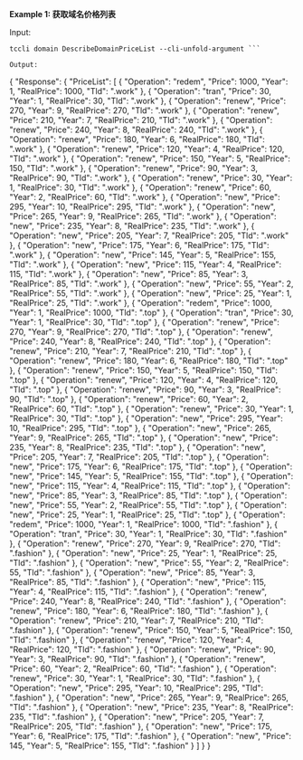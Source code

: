 **Example 1: 获取域名价格列表**



Input: 

```
tccli domain DescribeDomainPriceList --cli-unfold-argument ```

Output: 
```
{
    "Response": {
        "PriceList": [
            {
                "Operation": "redem",
                "Price": 1000,
                "Year": 1,
                "RealPrice": 1000,
                "Tld": ".work"
            },
            {
                "Operation": "tran",
                "Price": 30,
                "Year": 1,
                "RealPrice": 30,
                "Tld": ".work"
            },
            {
                "Operation": "renew",
                "Price": 270,
                "Year": 9,
                "RealPrice": 270,
                "Tld": ".work"
            },
            {
                "Operation": "renew",
                "Price": 210,
                "Year": 7,
                "RealPrice": 210,
                "Tld": ".work"
            },
            {
                "Operation": "renew",
                "Price": 240,
                "Year": 8,
                "RealPrice": 240,
                "Tld": ".work"
            },
            {
                "Operation": "renew",
                "Price": 180,
                "Year": 6,
                "RealPrice": 180,
                "Tld": ".work"
            },
            {
                "Operation": "renew",
                "Price": 120,
                "Year": 4,
                "RealPrice": 120,
                "Tld": ".work"
            },
            {
                "Operation": "renew",
                "Price": 150,
                "Year": 5,
                "RealPrice": 150,
                "Tld": ".work"
            },
            {
                "Operation": "renew",
                "Price": 90,
                "Year": 3,
                "RealPrice": 90,
                "Tld": ".work"
            },
            {
                "Operation": "renew",
                "Price": 30,
                "Year": 1,
                "RealPrice": 30,
                "Tld": ".work"
            },
            {
                "Operation": "renew",
                "Price": 60,
                "Year": 2,
                "RealPrice": 60,
                "Tld": ".work"
            },
            {
                "Operation": "new",
                "Price": 295,
                "Year": 10,
                "RealPrice": 295,
                "Tld": ".work"
            },
            {
                "Operation": "new",
                "Price": 265,
                "Year": 9,
                "RealPrice": 265,
                "Tld": ".work"
            },
            {
                "Operation": "new",
                "Price": 235,
                "Year": 8,
                "RealPrice": 235,
                "Tld": ".work"
            },
            {
                "Operation": "new",
                "Price": 205,
                "Year": 7,
                "RealPrice": 205,
                "Tld": ".work"
            },
            {
                "Operation": "new",
                "Price": 175,
                "Year": 6,
                "RealPrice": 175,
                "Tld": ".work"
            },
            {
                "Operation": "new",
                "Price": 145,
                "Year": 5,
                "RealPrice": 155,
                "Tld": ".work"
            },
            {
                "Operation": "new",
                "Price": 115,
                "Year": 4,
                "RealPrice": 115,
                "Tld": ".work"
            },
            {
                "Operation": "new",
                "Price": 85,
                "Year": 3,
                "RealPrice": 85,
                "Tld": ".work"
            },
            {
                "Operation": "new",
                "Price": 55,
                "Year": 2,
                "RealPrice": 55,
                "Tld": ".work"
            },
            {
                "Operation": "new",
                "Price": 25,
                "Year": 1,
                "RealPrice": 25,
                "Tld": ".work"
            },
            {
                "Operation": "redem",
                "Price": 1000,
                "Year": 1,
                "RealPrice": 1000,
                "Tld": ".top"
            },
            {
                "Operation": "tran",
                "Price": 30,
                "Year": 1,
                "RealPrice": 30,
                "Tld": ".top"
            },
            {
                "Operation": "renew",
                "Price": 270,
                "Year": 9,
                "RealPrice": 270,
                "Tld": ".top"
            },
            {
                "Operation": "renew",
                "Price": 240,
                "Year": 8,
                "RealPrice": 240,
                "Tld": ".top"
            },
            {
                "Operation": "renew",
                "Price": 210,
                "Year": 7,
                "RealPrice": 210,
                "Tld": ".top"
            },
            {
                "Operation": "renew",
                "Price": 180,
                "Year": 6,
                "RealPrice": 180,
                "Tld": ".top"
            },
            {
                "Operation": "renew",
                "Price": 150,
                "Year": 5,
                "RealPrice": 150,
                "Tld": ".top"
            },
            {
                "Operation": "renew",
                "Price": 120,
                "Year": 4,
                "RealPrice": 120,
                "Tld": ".top"
            },
            {
                "Operation": "renew",
                "Price": 90,
                "Year": 3,
                "RealPrice": 90,
                "Tld": ".top"
            },
            {
                "Operation": "renew",
                "Price": 60,
                "Year": 2,
                "RealPrice": 60,
                "Tld": ".top"
            },
            {
                "Operation": "renew",
                "Price": 30,
                "Year": 1,
                "RealPrice": 30,
                "Tld": ".top"
            },
            {
                "Operation": "new",
                "Price": 295,
                "Year": 10,
                "RealPrice": 295,
                "Tld": ".top"
            },
            {
                "Operation": "new",
                "Price": 265,
                "Year": 9,
                "RealPrice": 265,
                "Tld": ".top"
            },
            {
                "Operation": "new",
                "Price": 235,
                "Year": 8,
                "RealPrice": 235,
                "Tld": ".top"
            },
            {
                "Operation": "new",
                "Price": 205,
                "Year": 7,
                "RealPrice": 205,
                "Tld": ".top"
            },
            {
                "Operation": "new",
                "Price": 175,
                "Year": 6,
                "RealPrice": 175,
                "Tld": ".top"
            },
            {
                "Operation": "new",
                "Price": 145,
                "Year": 5,
                "RealPrice": 155,
                "Tld": ".top"
            },
            {
                "Operation": "new",
                "Price": 115,
                "Year": 4,
                "RealPrice": 115,
                "Tld": ".top"
            },
            {
                "Operation": "new",
                "Price": 85,
                "Year": 3,
                "RealPrice": 85,
                "Tld": ".top"
            },
            {
                "Operation": "new",
                "Price": 55,
                "Year": 2,
                "RealPrice": 55,
                "Tld": ".top"
            },
            {
                "Operation": "new",
                "Price": 25,
                "Year": 1,
                "RealPrice": 25,
                "Tld": ".top"
            },
            {
                "Operation": "redem",
                "Price": 1000,
                "Year": 1,
                "RealPrice": 1000,
                "Tld": ".fashion"
            },
            {
                "Operation": "tran",
                "Price": 30,
                "Year": 1,
                "RealPrice": 30,
                "Tld": ".fashion"
            },
            {
                "Operation": "renew",
                "Price": 270,
                "Year": 9,
                "RealPrice": 270,
                "Tld": ".fashion"
            },
            {
                "Operation": "new",
                "Price": 25,
                "Year": 1,
                "RealPrice": 25,
                "Tld": ".fashion"
            },
            {
                "Operation": "new",
                "Price": 55,
                "Year": 2,
                "RealPrice": 55,
                "Tld": ".fashion"
            },
            {
                "Operation": "new",
                "Price": 85,
                "Year": 3,
                "RealPrice": 85,
                "Tld": ".fashion"
            },
            {
                "Operation": "new",
                "Price": 115,
                "Year": 4,
                "RealPrice": 115,
                "Tld": ".fashion"
            },
            {
                "Operation": "renew",
                "Price": 240,
                "Year": 8,
                "RealPrice": 240,
                "Tld": ".fashion"
            },
            {
                "Operation": "renew",
                "Price": 180,
                "Year": 6,
                "RealPrice": 180,
                "Tld": ".fashion"
            },
            {
                "Operation": "renew",
                "Price": 210,
                "Year": 7,
                "RealPrice": 210,
                "Tld": ".fashion"
            },
            {
                "Operation": "renew",
                "Price": 150,
                "Year": 5,
                "RealPrice": 150,
                "Tld": ".fashion"
            },
            {
                "Operation": "renew",
                "Price": 120,
                "Year": 4,
                "RealPrice": 120,
                "Tld": ".fashion"
            },
            {
                "Operation": "renew",
                "Price": 90,
                "Year": 3,
                "RealPrice": 90,
                "Tld": ".fashion"
            },
            {
                "Operation": "renew",
                "Price": 60,
                "Year": 2,
                "RealPrice": 60,
                "Tld": ".fashion"
            },
            {
                "Operation": "renew",
                "Price": 30,
                "Year": 1,
                "RealPrice": 30,
                "Tld": ".fashion"
            },
            {
                "Operation": "new",
                "Price": 295,
                "Year": 10,
                "RealPrice": 295,
                "Tld": ".fashion"
            },
            {
                "Operation": "new",
                "Price": 265,
                "Year": 9,
                "RealPrice": 265,
                "Tld": ".fashion"
            },
            {
                "Operation": "new",
                "Price": 235,
                "Year": 8,
                "RealPrice": 235,
                "Tld": ".fashion"
            },
            {
                "Operation": "new",
                "Price": 205,
                "Year": 7,
                "RealPrice": 205,
                "Tld": ".fashion"
            },
            {
                "Operation": "new",
                "Price": 175,
                "Year": 6,
                "RealPrice": 175,
                "Tld": ".fashion"
            },
            {
                "Operation": "new",
                "Price": 145,
                "Year": 5,
                "RealPrice": 155,
                "Tld": ".fashion"
            }
        ]
    }
}
```

